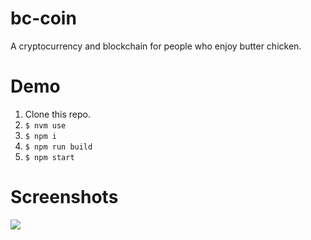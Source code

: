 # bc-coin

A cryptocurrency and blockchain for people who enjoy butter chicken.

# Demo

1. Clone this repo.
2. `$ nvm use`
3. `$ npm i`
4. `$ npm run build`
5. `$ npm start`

# Screenshots

![](https://i.imgur.com/rWV27Cr.png)
